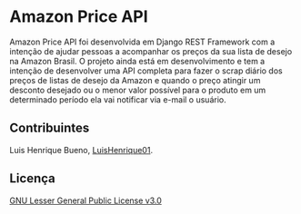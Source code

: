 # Amazon Price API

Amazon Price API foi desenvolvida em Django REST Framework com a intenção de ajudar pessoas a acompanhar os preços da sua lista de desejo na Amazon Brasil. O projeto ainda está em desenvolvimento e tem a intenção de desenvolver uma API completa para fazer o scrap diário dos preços de listas de desejo da Amazon e quando o preço atingir um desconto desejado ou o menor valor possível para o produto em um determinado período ela vai notificar via e-mail o usuário.     

## Contribuintes

Luis Henrique Bueno, [LuisHenrique01](https://github.com/LuisHenrique01).

## Licença
[GNU Lesser General Public License v3.0](https://choosealicense.com/licenses/lgpl-3.0/)